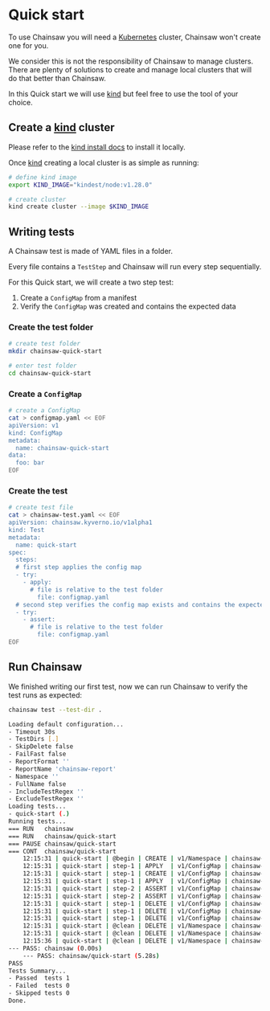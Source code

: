 # Quick start

To use Chainsaw you will need a [Kubernetes](https://kybernetes.io) cluster, Chainsaw won't create one for you.

We consider this is not the responsibility of Chainsaw to manage clusters.
There are plenty of solutions to create and manage local clusters that will do that better than Chainsaw.

In this Quick start we will use [kind](https://kind.sigs.k8s.io) but feel free to use the tool of your choice.

## Create a [kind](https://kind.sigs.k8s.io) cluster

Please refer to the [kind install docs](https://kind.sigs.k8s.io/docs/user/quick-start/#installation) to install it locally.

Once [kind](https://kind.sigs.k8s.io) creating a local cluster is as simple as running:

```bash
# define kind image
export KIND_IMAGE="kindest/node:v1.28.0"

# create cluster
kind create cluster --image $KIND_IMAGE
```

## Writing tests

A Chainsaw test is made of YAML files in a folder.

Every file contains a `TestStep` and Chainsaw will run every step sequentially.

For this Quick start, we will create a two step test:

1. Create a `ConfigMap` from a manifest
1. Verify the `ConfigMap` was created and contains the expected data

### Create the test folder

```bash
# create test folder
mkdir chainsaw-quick-start

# enter test folder
cd chainsaw-quick-start
```

### Create a `ConfigMap`

```bash
# create a ConfigMap
cat > configmap.yaml << EOF
apiVersion: v1
kind: ConfigMap
metadata:
  name: chainsaw-quick-start
data:
  foo: bar
EOF
```

### Create the test

```bash
# create test file
cat > chainsaw-test.yaml << EOF
apiVersion: chainsaw.kyverno.io/v1alpha1
kind: Test
metadata:
  name: quick-start
spec:
  steps:
  # first step applies the config map
  - try:
    - apply:
      # file is relative to the test folder
        file: configmap.yaml
  # second step verifies the config map exists and contains the expected data
  - try:
    - assert:
      # file is relative to the test folder
        file: configmap.yaml
EOF
```

## Run Chainsaw

We finished writing our first test, now we can run Chainsaw to verify the test runs as expected:

```bash
chainsaw test --test-dir .

Loading default configuration...
- Timeout 30s
- TestDirs [.]
- SkipDelete false
- FailFast false
- ReportFormat ''
- ReportName 'chainsaw-report'
- Namespace ''
- FullName false
- IncludeTestRegex ''
- ExcludeTestRegex ''
Loading tests...
- quick-start (.)
Running tests...
=== RUN   chainsaw
=== RUN   chainsaw/quick-start
=== PAUSE chainsaw/quick-start
=== CONT  chainsaw/quick-start
    12:15:31 | quick-start | @begin | CREATE | v1/Namespace | chainsaw-awake-dane | OK
    12:15:31 | quick-start | step-1 | APPLY  | v1/ConfigMap | chainsaw-awake-dane/chainsaw-quick-start | RUNNING...
    12:15:31 | quick-start | step-1 | CREATE | v1/ConfigMap | chainsaw-awake-dane/chainsaw-quick-start | OK
    12:15:31 | quick-start | step-1 | APPLY  | v1/ConfigMap | chainsaw-awake-dane/chainsaw-quick-start | DONE
    12:15:31 | quick-start | step-2 | ASSERT | v1/ConfigMap | chainsaw-awake-dane/chainsaw-quick-start | RUNNING...
    12:15:31 | quick-start | step-2 | ASSERT | v1/ConfigMap | chainsaw-awake-dane/chainsaw-quick-start | DONE
    12:15:31 | quick-start | step-1 | DELETE | v1/ConfigMap | chainsaw-awake-dane/chainsaw-quick-start | RUNNING...
    12:15:31 | quick-start | step-1 | DELETE | v1/ConfigMap | chainsaw-awake-dane/chainsaw-quick-start | OK
    12:15:31 | quick-start | step-1 | DELETE | v1/ConfigMap | chainsaw-awake-dane/chainsaw-quick-start | DONE
    12:15:31 | quick-start | @clean | DELETE | v1/Namespace | chainsaw-awake-dane | RUNNING...
    12:15:31 | quick-start | @clean | DELETE | v1/Namespace | chainsaw-awake-dane | OK
    12:15:36 | quick-start | @clean | DELETE | v1/Namespace | chainsaw-awake-dane | DONE
--- PASS: chainsaw (0.00s)
    --- PASS: chainsaw/quick-start (5.28s)
PASS
Tests Summary...
- Passed  tests 1
- Failed  tests 0
- Skipped tests 0
Done.
```
